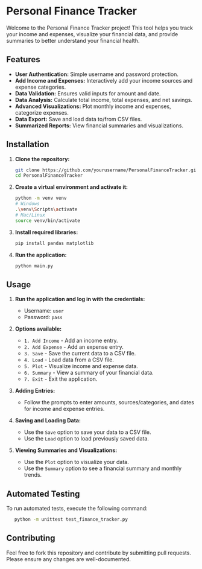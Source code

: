 # Personal Finance Tracker

Welcome to the Personal Finance Tracker project! This tool helps you track your income and expenses, visualize your financial data, and provide summaries to better understand your financial health.

## Features

- **User Authentication:** Simple username and password protection.
- **Add Income and Expenses:** Interactively add your income sources and expense categories.
- **Data Validation:** Ensures valid inputs for amount and date.
- **Data Analysis:** Calculate total income, total expenses, and net savings.
- **Advanced Visualizations:** Plot monthly income and expenses, categorize expenses.
- **Data Export:** Save and load data to/from CSV files.
- **Summarized Reports:** View financial summaries and visualizations.

## Installation

1. **Clone the repository:**
   ```bash
   git clone https://github.com/yourusername/PersonalFinanceTracker.git
   cd PersonalFinanceTracker


2. **Create a virtual environment and activate it:**
   ```bash
   python -m venv venv
   # Windows
   .\venv\Scripts\activate
   # Mac/Linux
   source venv/bin/activate
   ```

3. **Install required libraries:**
   ```bash
   pip install pandas matplotlib
   ```

4. **Run the application:**
   ```bash
   python main.py
   ```

## Usage

1. **Run the application and log in with the credentials:**
   - Username: `user`
   - Password: `pass`

2. **Options available:**
   - `1. Add Income` - Add an income entry.
   - `2. Add Expense` - Add an expense entry.
   - `3. Save` - Save the current data to a CSV file.
   - `4. Load` - Load data from a CSV file.
   - `5. Plot` - Visualize income and expense data.
   - `6. Summary` - View a summary of your financial data.
   - `7. Exit` - Exit the application.

3. **Adding Entries:**
   - Follow the prompts to enter amounts, sources/categories, and dates for income and expense entries.

4. **Saving and Loading Data:**
   - Use the `Save` option to save your data to a CSV file.
   - Use the `Load` option to load previously saved data.

5. **Viewing Summaries and Visualizations:**
   - Use the `Plot` option to visualize your data.
   - Use the `Summary` option to see a financial summary and monthly trends.

## Automated Testing
To run automated tests, execute the following command:
```bash
   python -m unittest test_finance_tracker.py
   ```


## Contributing

Feel free to fork this repository and contribute by submitting pull requests. Please ensure any changes are well-documented.
